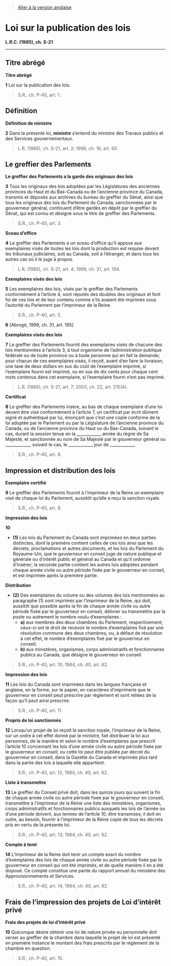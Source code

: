 > [Aller à la version anglaise](/en/Acts/Revised%20Statutes%20of%20Canada/S/S-21.md)

# Loi sur la publication des lois

**L.R.C. (1985), ch. S-21**


----------



## Titre abrégé



**Titre abrégé**

**1** Loi sur la publication des lois.
> S.R., ch. P-40, art. 1.





## Définition



**Définition de ministre**

**2** Dans la présente loi, ***ministre*** s’entend du ministre des Travaux publics et des Services gouvernementaux.
> L.R. (1985), ch. S-21, art. 2; 1996, ch. 16, art. 60.





## Le greffier des Parlements



**Le greffier des Parlements a la garde des originaux des lois**

**3** Tous les originaux des lois adoptées par les Législatures des anciennes provinces du Haut et du Bas-Canada ou de l’ancienne province du Canada, transmis et déposés aux archives du bureau du greffier du Sénat, ainsi que tous les originaux des lois du Parlement du Canada, sanctionnées par le gouverneur général, continuent d’être gardés en dépôt par le greffier du Sénat, qui est connu et désigné sous le titre de greffier des Parlements.
> S.R., ch. P-40, art. 3.





**Sceau d’office**

**4** Le greffier des Parlements a un sceau d’office qu’il appose aux exemplaires visés de toutes les lois dont la production est requise devant les tribunaux judiciaires, soit au Canada, soit à l’étranger, et dans tous les autres cas où il le juge à propos.
> L.R. (1985), ch. S-21, art. 4; 1999, ch. 31, art. 194.





**Exemplaires visés des lois**

**5** Les exemplaires des lois, visés par le greffier des Parlements conformément à l’article 4, sont réputés des doubles des originaux et font foi de ces lois et de leur contenu comme s’ils avaient été imprimés sous l’autorité du Parlement par l’imprimeur de la Reine.
> S.R., ch. P-40, art. 5.




**6** [Abrogé, 1999, ch. 31, art. 195]




**Exemplaires visés des lois**

**7** Le greffier des Parlements fournit des exemplaires visés de chacune des lois mentionnées à l’article 3, à tout organisme de l’administration publique fédérale ou de toute province ou à toute personne qui en fait la demande; pour chacun de ces exemplaires visés, il reçoit, avant d’en faire la livraison, une taxe de deux dollars en sus du coût de l’exemplaire imprimé, si l’exemplaire fourni est imprimé, ou en sus de dix cents pour chaque cent mots contenus dans cet exemplaire, si l’exemplaire fourni n’est pas imprimé.
> L.R. (1985), ch. S-21, art. 7; 2003, ch. 22, art. 215(A).





**Certificat**

**8** Le greffier des Parlements insère, au bas de chaque exemplaire d’une loi devant être visé conformément à l’article 7, un certificat par écrit dûment signé et authentiqué par lui, énonçant que c’est une copie conforme de la loi adoptée par le Parlement ou par la Législature de l’ancienne province du Canada, ou de l’ancienne province du Haut ou du Bas-Canada, suivant le cas, durant la session tenue en la ____________ année du règne de Sa Majesté, et sanctionnée au nom de Sa Majesté par le gouverneur général ou ____________, suivant le cas, le ____________ jour de ____________.
> S.R., ch. P-40, art. 8.





## Impression et distribution des lois



**Exemplaire certifié**

**9** Le greffier des Parlements fournit à l’imprimeur de la Reine un exemplaire visé de chaque loi du Parlement, aussitôt qu’elle a reçu la sanction royale.
> S.R., ch. P-40, art. 9.





**Impression des lois**

**10** 

- **(1)** Les lois du Parlement du Canada sont imprimées en deux parties distinctes, dont la première contient celles de ces lois ainsi que les décrets, proclamations et autres documents, et les lois du Parlement du Royaume-Uni, que le gouverneur en conseil juge de nature publique et générale ou d’intérêt public et général au Canada et qu’il ordonne d’insérer; la seconde partie contient les autres lois adoptées pendant chaque année civile ou autre période fixée par le gouverneur en conseil, et est imprimée après la première partie.

**Distribution**

- **(2)** Des exemplaires du volume ou des volumes des lois mentionnées au paragraphe (1) sont imprimés par l’imprimeur de la Reine, qui doit, aussitôt que possible après la fin de chaque année civile ou autre période fixée par le gouverneur en conseil, délivrer ou transmettre par la poste ou autrement le nombre voulu d’exemplaires :
	- **a)** aux membres des deux chambres du Parlement, respectivement; ceux-ci ont le droit de recevoir le nombre d’exemplaires fixé par une résolution commune des deux chambres, ou, à défaut de résolution à cet effet, le nombre d’exemplaires fixé par le gouverneur en conseil;
	- **b)** aux ministères, organismes, corps administratifs et fonctionnaires publics au Canada, que désigne le gouverneur en conseil.
> S.R., ch. P-40, art. 10; 1984, ch. 40, art. 62.





**Impression des lois**

**11** Les lois du Canada sont imprimées dans les langues française et anglaise, en la forme, sur le papier, en caractères d’imprimerie que le gouverneur en conseil peut prescrire par règlement et sont reliées de la façon qu’il peut ainsi prescrire.
> S.R., ch. P-40, art. 11.





**Projets de loi sanctionnés**

**12** Lorsqu’un projet de loi reçoit la sanction royale, l’imprimeur de la Reine, sur un ordre à cet effet donné par le ministre, fait distribuer la loi aux personnes, de la manière et selon le nombre d’exemplaires que prescrit l’article 10 concernant les lois d’une année civile ou autre période fixée par le gouverneur en conseil; ou cette loi peut être publiée par décret du gouverneur en conseil, dans la Gazette du Canada et imprimée plus tard dans la partie des lois à laquelle elle appartient.
> S.R., ch. P-40, art. 12; 1984, ch. 40, art. 62.





**Liste à transmettre**

**13** Le greffier du Conseil privé doit, dans les quinze jours qui suivent la fin de chaque année civile ou autre période fixée par le gouverneur en conseil, transmettre à l’imprimeur de la Reine une liste des ministères, organismes, corps administratifs et fonctionnaires publics auxquels les lois de l’année ou d’une période doivent, aux termes de l’article 10, être transmises; il doit en outre, au besoin, fournir à l’imprimeur de la Reine copie de tous les décrets pris en vertu de la présente loi.
> S.R., ch. P-40, art. 13; 1984, ch. 40, art. 62.





**Compte à tenir**

**14** L’imprimeur de la Reine doit tenir un compte exact du nombre d’exemplaires des lois de chaque année civile ou autre période fixée par le gouverneur en conseil qui ont été imprimés, et de quelle manière il en a été disposé. Ce compte constitue une partie du rapport annuel du ministère des Approvisionnements et Services.
> S.R., ch. P-40, art. 14; 1984, ch. 40, art. 62.





## Frais de l’impression des projets de Loi d’intérêt privé



**Frais des projets de loi d’intérêt privé**

**15** Quiconque désire obtenir une loi de nature privée ou personnelle doit verser au greffier de la chambre dans laquelle le projet de loi est présenté en première instance le montant des frais prescrits par le règlement de la chambre en question.
> S.R., ch. P-40, art. 15.



